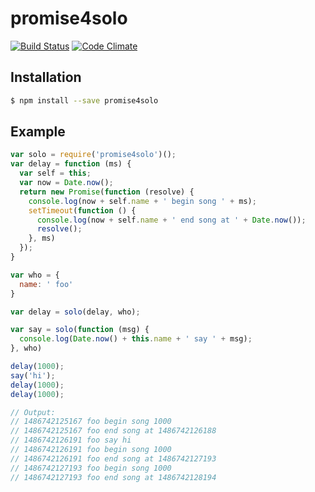 # promise4solo

[![Build Status](https://travis-ci.org/josudoey/promise4solo.svg?branch=master)](https://travis-ci.org/josudoey/promise4solo)
[![Code Climate](https://codeclimate.com/github/josudoey/promise4solo/badges/gpa.svg)](https://codeclimate.com/github/josudoey/promise4solo)

## Installation

```bash
$ npm install --save promise4solo
```

## Example

```js
var solo = require('promise4solo')();
var delay = function (ms) {
  var self = this;
  var now = Date.now();
  return new Promise(function (resolve) {
    console.log(now + self.name + ' begin song ' + ms);
    setTimeout(function () {
      console.log(now + self.name + ' end song at ' + Date.now());
      resolve();
    }, ms)
  });
}

var who = {
  name: ' foo'
}

var delay = solo(delay, who);

var say = solo(function (msg) {
  console.log(Date.now() + this.name + ' say ' + msg);
}, who)

delay(1000);
say('hi');
delay(1000);
delay(1000);

// Output:
// 1486742125167 foo begin song 1000
// 1486742125167 foo end song at 1486742126188
// 1486742126191 foo say hi
// 1486742126191 foo begin song 1000
// 1486742126191 foo end song at 1486742127193
// 1486742127193 foo begin song 1000
// 1486742127193 foo end song at 1486742128194
```
